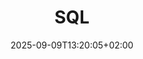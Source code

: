 ---
weight: 999
title: "SQL"
description: ""
icon: "article"
date: "2025-09-09T13:20:05+02:00"
lastmod: "2025-09-09T13:20:05+02:00"
draft: true
toc: true
---